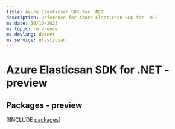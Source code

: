 ```yaml
---
title: Azure Elasticsan SDK for .NET
description: Reference for Azure Elasticsan SDK for .NET
ms.date: 10/10/2023
ms.topic: reference
ms.devlang: dotnet
ms.service: elasticsan
---
```

# Azure Elasticsan SDK for .NET - preview
## Packages - preview
[!INCLUDE [packages](elasticsan-index.md)]
